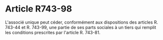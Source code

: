 # Article R743-98

L'associé unique peut céder, conformément aux dispositions des articles R. 743-44 et R. 743-99, une partie de ses parts sociales à un tiers qui remplit les conditions prescrites par l'article R. 743-81.
